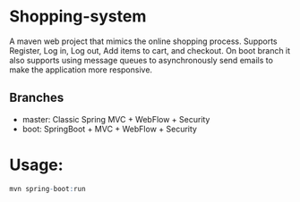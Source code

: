 # Shopping-system
A maven web project that mimics the online shopping process. Supports Register, Log in, Log out, Add items to cart, and checkout. On boot branch it also supports using message queues to asynchronously send emails to make the application more responsive.

## Branches
* master: Classic Spring MVC + WebFlow + Security
* boot: SpringBoot + MVC + WebFlow + Security

# Usage:
```r
mvn spring-boot:run
```
